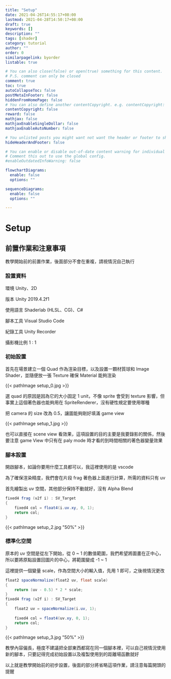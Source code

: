 ```yaml
---
title: "Setup"
date: 2021-04-26T14:55:17+08:00
lastmod: 2021-04-28T14:50:17+08:00
draft: true
keywords: []
description: ""
tags: [shader]
category: tutorial
author: ""
order: 0
similarpagelink: byorder
listable: true

# You can also close(false) or open(true) something for this content.
# P.S. comment can only be closed
comment: true
toc: true
autoCollapseToc: false
postMetaInFooter: false
hiddenFromHomePage: false
# You can also define another contentCopyright. e.g. contentCopyright: "This is another copyright."
contentCopyright: false
reward: false
mathjax: false
mathjaxEnableSingleDollar: false
mathjaxEnableAutoNumber: false

# You unlisted posts you might want not want the header or footer to show
hideHeaderAndFooter: false

# You can enable or disable out-of-date content warning for individual post.
# Comment this out to use the global config.
#enableOutdatedInfoWarning: false

flowchartDiagrams:
  enable: false
  options: ""

sequenceDiagrams: 
  enable: false
  options: ""

---
```

# Setup

## 前置作業和注意事項

教學開始前的前置作業，後面部分不會在重複，請視情況自己執行

### 設置資料

環境 Unity、2D

版本 Unity 2019.4.2f1

使用語言 Shaderlab (HLSL、CG)、C#

腳本工具 Visual Studio Code

紀錄工具 Unity Recorder

攝影機比例 1 : 1

### 初始設置

首先在場景建立一個 Quad 作為渲染目標，以及設置一顆材質球和 Image Shader，並隨便放一張 Texture 確保 Material 能夠渲染

{{< pathImage setup_0.jpg >}}

選 quad 的原因是因為它的大小固定 1 unit，不像 sprite 會受到 texture 影響，但事實上這個著色器也能夠用在 SpriteRenderer，沒有硬性規定要使用哪種

把 camera 的 size 改為 0.5，讓圖能夠剛好填滿 game view

{{< pathImage setup_1.jpg >}}

也可以直接在 scene view 看效果，這項設置的目的主要是我要錄影的關係，然後要注意 game View 中只有在 paly mode 時才看的到時間相關的著色器變量效果 

### 腳本設置

開啟腳本，如論你要用什麼工具都可以，我這裡使用的是 vscode 

為了確保渲染精度，我們會在片段 frag 著色器上面進行計算，所需的資料只有 uv

首先繪製出 uv 空間，其他部分保持不動就好，沒有 Alpha Blend

```csharp
fixed4 frag (v2f i) : SV_Target
{
    fixed4 col = float4(i.uv.xy, 0, 1);
    return col;
}
```

{{< pathImage setup_2.jpg "50%" >}}

### 標準化空間

原本的 uv 空間是從左下開始，從 0 ~ 1 的數值範圍，我們希望將圖畫在正中心，所以要將原點設置回圖片的中心，將範圍變成 -1 ~ 1

這裡提供一個變量 scale，作為空間大小的輸入值，先用 1 即可，之後視情況更改

```csharp
float2 spaceNormalize(float2 uv, float scale)
{
    return (uv - 0.5) * 2 * scale;
}
fixed4 frag (v2f i) : SV_Target
{
    float2 uv = spaceNormalize(i.uv, 1);
    
    fixed4 col = float4(uv.xy, 0, 1);
    return col;
}
```

{{< pathImage setup_3.jpg "50%" >}}

教學內容偏長，極度不建議把全部東西都寫在同一個腳本裡，可以自己視情況使用新的腳本，只要記得完成初始設置以及複製使用到的距離場函數就好

以上就是教學開始前的初步設置，後面的部分將省略這項作業，請注意每篇開頭的提醒
